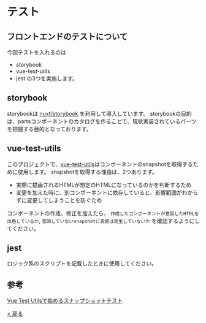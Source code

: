# テスト

## フロントエンドのテストについて

今回テストを入れるのは
- storybook
- vue-test-utils
- jest
の3つを実施します。

## storybook

storybookは [nuxt/storybook](https://storybook.nuxtjs.org/) を利用して導入しています。
storybookの目的は、partsコンポーネントのカタログを作ることで、現状実装されているパーツを把握する目的となっております。

## vue-test-utils

このプロジェクトで、[vue-test-utils](https://v1.test-utils.vuejs.org/)はコンポーネントのsnapshotを取得するために使用します。
snapshotを取得する理由は、2つあります。

- 実際に描画されるHTMLが想定のHTMLになっているのかを判断するため
- 変更を加えた時に、別コンポーネントに依存していると、影響範囲がわからずに変更してしまうことを防ぐため

コンポーネントの作成、修正を加えたら、 `作成したコンポーネントが意図したHTMLを出色しているか`, `意図していないsnapshotに変更は発生していないか` を確認するようにしてください。

## jest

ロジック系のスクリプトを記載したときに使用してください。

## 参考

[Vue Test Utilsで始めるスナップショットテスト](https://www.mitsue.co.jp/knowledge/blog/frontend/202104/28_1500.html)

[< 戻る](./00-getting-started.md)
